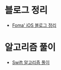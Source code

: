 # 블로그 정리

- [Foma' iOS 블로그 정리](https://github.com/fomagran/Foma-iOS/blob/main/%EC%95%8C%EA%B3%A0%EB%A6%AC%EC%A6%98%ED%92%80%EC%9D%B4.md)  

# 알고리즘 풀이

 - [Swift 알고리즘 풀이](https://github.com/fomagran/Foma-iOS/blob/main/%EC%95%8C%EA%B3%A0%EB%A6%AC%EC%A6%98%ED%92%80%EC%9D%B4.md)  
